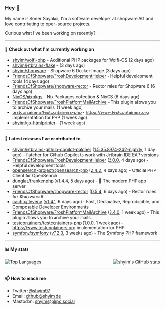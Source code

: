 ### Hey 👋

My name is Soner Sayakci, I'm a software developer at shopware AG and love contributing to open-source projects.

Curious what I've been working on recently?

---

#### 👷 Check out what I'm currently working on

- [shyim/wolfi-php](https://github.com/shyim/wolfi-php) - Additional PHP packages for Wolfi-OS (2 days ago)
- [shyim/jetbrains-flake](https://github.com/shyim/jetbrains-flake) -  (3 days ago)
- [shyim/shopware](https://github.com/shyim/shopware) - Shopware 6 Docker Image (3 days ago)
- [FriendsOfShopware/FroshDevelopmentHelper](https://github.com/FriendsOfShopware/FroshDevelopmentHelper) - Helpful development tools (4 days ago)
- [FriendsOfShopware/shopware-rector](https://github.com/FriendsOfShopware/shopware-rector) - Rector rules for Shopware 6 (6 days ago)
- [NixOS/nixpkgs](https://github.com/NixOS/nixpkgs) - Nix Packages collection &amp; NixOS (6 days ago)
- [FriendsOfShopware/FroshPlatformMailArchive](https://github.com/FriendsOfShopware/FroshPlatformMailArchive) - This plugin allows you to archive your mails. (1 week ago)
- [testcontainers/testcontainers-php](https://github.com/testcontainers/testcontainers-php) - https://www.testcontainers.org implementation for PHP (1 week ago)
- [shyim/go-htmlprinter](https://github.com/shyim/go-htmlprinter) -  (1 week ago)

---

#### 🔭 Latest releases I've contributed to

- [shyim/jetbrains-github-copilot-patcher](https://github.com/shyim/jetbrains-github-copilot-patcher) ([1.5.35.8974-242-nightly](https://github.com/shyim/jetbrains-github-copilot-patcher/releases/tag/1.5.35.8974-242-nightly), 1 day ago) - Patcher for Github Copilot to work with Jetbrain IDE EAP versions
- [FriendsOfShopware/FroshDevelopmentHelper](https://github.com/FriendsOfShopware/FroshDevelopmentHelper) ([2.0.0](https://github.com/FriendsOfShopware/FroshDevelopmentHelper/releases/tag/2.0.0), 4 days ago) - Helpful development tools
- [opensearch-project/opensearch-php](https://github.com/opensearch-project/opensearch-php) ([2.4.2](https://github.com/opensearch-project/opensearch-php/releases/tag/2.4.2), 4 days ago) - Official PHP Client for OpenSearch
- [dunglas/frankenphp](https://github.com/dunglas/frankenphp) ([v1.4.4](https://github.com/dunglas/frankenphp/releases/tag/v1.4.4), 5 days ago) - 🧟 The modern PHP app server
- [FriendsOfShopware/shopware-rector](https://github.com/FriendsOfShopware/shopware-rector) ([0.5.4](https://github.com/FriendsOfShopware/shopware-rector/releases/tag/0.5.4), 6 days ago) - Rector rules for Shopware 6
- [cachix/devenv](https://github.com/cachix/devenv) ([v1.4.1](https://github.com/cachix/devenv/releases/tag/v1.4.1), 6 days ago) - Fast, Declarative, Reproducible, and Composable Developer Environments
- [FriendsOfShopware/FroshPlatformMailArchive](https://github.com/FriendsOfShopware/FroshPlatformMailArchive) ([3.4.0](https://github.com/FriendsOfShopware/FroshPlatformMailArchive/releases/tag/3.4.0), 1 week ago) - This plugin allows you to archive your mails.
- [testcontainers/testcontainers-php](https://github.com/testcontainers/testcontainers-php) ([1.0.0](https://github.com/testcontainers/testcontainers-php/releases/tag/1.0.0), 1 week ago) - https://www.testcontainers.org implementation for PHP
- [symfony/symfony](https://github.com/symfony/symfony) ([v7.2.3](https://github.com/symfony/symfony/releases/tag/v7.2.3), 3 weeks ago) - The Symfony PHP framework

---

#### 📊 My stats

<img align="right" alt="shyim's GitHub stats" src="https://github-readme-stats.vercel.app/api?username=shyim&count_private=1&show_icons=true&" />

![Top Languages](https://github-readme-stats.vercel.app/api/top-langs/?username=shyim)

---

#### 📫 How to reach me

- Twitter: [@shyim97](https://twitter.com/shyim97)
- Email: [github@shyim.de](mailto://github@shyim.de)
- Mastodon: <a rel="me" href="https://phpc.social/@shyim">shyim@phpc.social</a>
